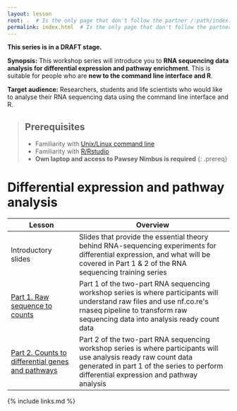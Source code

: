 ```yaml
---
layout: lesson
root: .  # Is the only page that don't follow the partner /:path/index.html
permalink: index.html  # Is the only page that don't follow the partner /:path/index.html
---
```


__This series is in a DRAFT stage.__

**Synopsis:** This workshop series will introduce you to __RNA sequencing data analysis for differential expression and pathway enrichment__. This is suitable for people who are __new to the command line interface and R__. 

**Target audience:** Researchers, students and life scientists who would like to analyse their RNA sequencing data using the command line interface and R. 

> ## Prerequisites
> * Familiarity with [Unix/Linux command line](https://datacarpentry.org/shell-genomics/)
> * Familiarity with [R/Rstudio](https://datacarpentry.org/genomics-r-intro/)
> * **Own laptop and access to Pawsey Nimbus is required**
{: .prereq}

# Differential expression and pathway analysis 

| Lesson                                                        | Overview                                                                                                                                                                                                     |
|---------------------------------------------------------------|--------------------------------------------------------------------------------------------------------------------------------------------------------------------------------------------------------------|
| Introductory slides                                           | Slides that provide the essential theory behind RNA-sequencing experiments for differential expression, and what will be covered in Part 1 & 2 of the RNA sequencing training series            |
| [Part 1. Raw sequence to counts](https://sydney-informatics-hub.github.io/training.RNAseq.partone/)                        | Part 1 of the two-part RNA sequencing workshop series is where participants will understand raw files and use nf.co.re's rnaseq pipeline to transform raw sequencing data into analysis ready count data     |
| [Part 2. Counts to differential genes and pathways](https://sydney-informatics-hub.github.io/training.RNAseq.parttwo/) | Part 2 of the two-part RNA sequencing workshop series is where participants will use analysis ready raw count data generated in part 1 of the series to perform differential expression and pathway analysis |

{% include links.md %}

